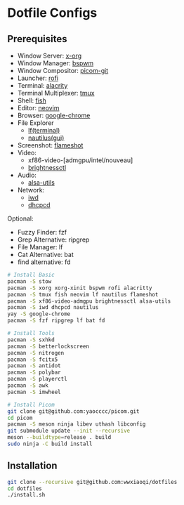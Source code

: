 # Dotfile Configs

## Prerequisites

- Window Server: [x-org](https://www.x.org/wiki/)
- Window Manager: [bspwm](https://github.com/baskerville/bspwm)
- Window Compositor: [picom-git](https://github.com/yaocccc/picom)
- Launcher: [rofi](https://github.com/davatorium/rofi)
- Terminal: [alacrity](https://github.com/alacritty/alacritty)
- Terminal Multiplexer: [tmux](https://github.com/tmux/tmux)
- Shell: [fish](https://github.com/fish-shell/fish-shell)
- Editor: [neovim](https://github.com/neovim/neovim)
- Browser: [google-chrome](https://aur.archlinux.org/packages/google-chrome)
- File Explorer
  - [lf(terminal)](https://github.com/gokcehan/lf)
  - [nautilus(gui)](https://wiki.gnome.org/Apps/Files)
- Screenshot: [flameshot](https://github.com/flameshot-org/flameshot)
- Video:
  - xf86-video-[admgpu/intel/nouveau]
  - [brightnessctl](https://github.com/Hummer12007/brightnessctl)
- Audio:
  - [alsa-utils](https://www.alsa-project.org/wiki/Main_Page)
- Network:
  - [iwd](https://git.kernel.org/pub/scm/network/wireless/iwd.git/)
  - [dhcpcd](https://roy.marples.name/projects/dhcpcd/)

Optional:

- Fuzzy Finder: fzf
- Grep Alternative: ripgrep
- File Manager: lf
- Cat Alternative: bat
- find alternative: fd

```bash
# Install Basic
pacman -S stow
pacman -S xorg xorg-xinit bspwm rofi alacritty
pacman -S tmux fish neovim lf nautilus flameshot
pacman -S xf86-video-admgpu brightnessctl alsa-utils
pacman -S iwd dhcpcd nautilus
yay -S google-chrome
pacman -S fzf ripgrep lf bat fd
```

```bash
# Install Tools
pacman -S sxhkd
pacman -S betterlockscreen
pacman -S nitrogen
pacman -S fcitx5
pacman -S antidot
pacman -S polybar
pacman -S playerctl
pacman -S awk
pacman -S imwheel
```

```bash
# Install Picom
git clone git@github.com:yaocccc/picom.git
cd picom
pacman -S meson ninja libev uthash libconfig
git submodule update --init --recursive
meson --buildtype=release . build
sudo ninja -C build install
```

## Installation

```bash
git clone --recursive git@github.com:wwxiaoqi/dotfiles
cd dotfiles
./install.sh
```
